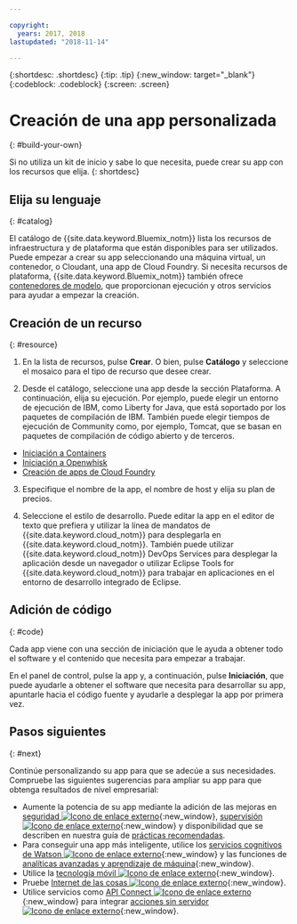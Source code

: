 ```yaml
---

copyright:
  years: 2017, 2018
lastupdated: "2018-11-14"

---
```


{:shortdesc: .shortdesc}
{:tip: .tip}
{:new_window: target="_blank"}
{:codeblock: .codeblock}
{:screen: .screen}

# Creación de una app personalizada
{: #build-your-own}

Si no utiliza un kit de inicio y sabe lo que necesita, puede crear su app con los recursos que elija.
{: shortdesc}

## Elija su lenguaje
{: #catalog}

El catálogo de {{site.data.keyword.Bluemix_notm}} lista los recursos de infraestructura y de plataforma que están disponibles para ser utilizados. Puede empezar a crear su app seleccionando una máquina virtual, un contenedor, o Cloudant, una app de Cloud Foundry. Si necesita recursos de plataforma, {{site.data.keyword.Bluemix_notm}} también ofrece [contenedores de modelo](https://{DomainName}/catalog/?taxonomyNavigation=apps&category=blueprints), que proporcionan ejecución y otros servicios para ayudar a empezar la creación.

## Creación de un recurso
{: #resource}

1. En la lista de recursos, pulse **Crear**. O bien, pulse **Catálogo** y seleccione el mosaico para el tipo de recurso que desee crear. 

2. Desde el catálogo, seleccione una app desde la sección Plataforma. A continuación, elija su ejecución. Por ejemplo, puede elegir un entorno de ejecución de IBM, como Liberty for Java, que está soportado por los paquetes de compilación de IBM. También puede elegir tiempos de ejecución de Community como, por ejemplo, Tomcat, que se basan en paquetes de compilación de código abierto y de terceros.

  * [Iniciación a Containers](/docs/containers/container_index.html)
  * [Iniciación a Openwhisk](/docs/openwhisk/index.html)
  * [Creación de apps de Cloud Foundry](/docs/cloud-foundry/index.html)

3. Especifique el nombre de la app, el nombre de host y elija su plan de precios.

4. Seleccione el estilo de desarrollo. Puede editar la app en el editor de texto que prefiera y utilizar la línea de mandatos de {{site.data.keyword.cloud_notm}} para desplegarla en {{site.data.keyword.cloud_notm}}. También puede utilizar {{site.data.keyword.cloud_notm}} DevOps Services para desplegar la aplicación desde un navegador o utilizar Eclipse Tools for {{site.data.keyword.cloud_notm}} para trabajar en aplicaciones en el entorno de desarrollo integrado de Eclipse.

## Adición de código
{: #code}

Cada app viene con una sección de iniciación que le ayuda a obtener todo el software y el contenido que necesita para empezar a trabajar.

En el panel de control, pulse la app y, a continuación, pulse **Iniciación**, que puede ayudarle a obtener el software que necesita para desarrollar su app, apuntarle hacia el código fuente y ayudarle a desplegar la app por primera vez.

## Pasos siguientes
{: #next}

Continúe personalizando su app para que se adecúe a sus necesidades. Compruebe las siguientes sugerencias para ampliar su app para que obtenga resultados de nivel empresarial:

* Aumente la potencia de su app mediante la adición de las mejoras en [seguridad ![Icono de enlace externo](../icons/launch-glyph.svg "Icono de enlace externo")](https://{DomainName}/catalog/?taxonomyNavigation=data&category=security){:new_window}, [supervisión ![Icono de enlace externo](../icons/launch-glyph.svg "Icono de enlace externo")](https://{DomainName}/catalog/?category=devops){:new_window} y disponibilidad que se describen en nuestra guía de [prácticas recomendadas](best-practice.html).
* Para conseguir una app más inteligente, utilice los [servicios cognitivos de Watson ![Icono de enlace externo](../icons/launch-glyph.svg "Icono de enlace externo")](https://{DomainName}/catalog/?taxonomyNavigation=data&category=watson){:new_window} y las funciones de [analíticas avanzadas y aprendizaje de máquina](https://{DomainName}/catalog/?taxonomyNavigation=data&category=data){:new_window}.
* Utilice la [tecnología móvil ![Icono de enlace externo](../icons/launch-glyph.svg "Icono de enlace externo")](https://{DomainName}/catalog/?category=mobile){:new_window}.
* Pruebe [Internet de las cosas ![Icono de enlace externo](../icons/launch-glyph.svg "Icono de enlace externo")](https://{DomainName}/catalog/?category=iot){:new_window}.
* Utilice servicios como [API Connect ![Icono de enlace externo](../icons/launch-glyph.svg "Icono de enlace externo")](https://{DomainName}/catalog/?category=integration){:new_window} para integrar [acciones sin servidor ![Icono de enlace externo](../icons/launch-glyph.svg "Icono de enlace externo")](https://{DomainName}/catalog/?category=whisk){:new_window}.

